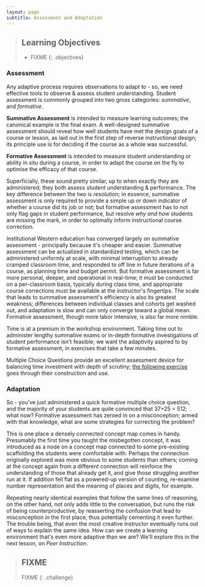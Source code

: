 ```yaml
---
layout: page
subtitle: Assessment and Adaptation
---
```

> ## Learning Objectives
>
> * FIXME
{: .objectives}

### Assessment

Any adaptive process requires observations to adapt to - so, we need
effective tools to observe & assess student understanding. Student
assessment is commonly grouped into two gross categories: *summative*,
and *formative*.

**Summative Assessment** is intended to measure learning outcomes; the
canonical example is the final exam. A well-designed summative
assessment should reveal how well students have met the design goals
of a course or lesson, as laid out in the first step of reverse
instructional design; its principle use is for deciding if the course
as a whole was successful.

**Formative Assessment** is intended to measure student understanding
or ability in situ during a course, in order to adapt the course on
the fly to optimise the efficacy of that course.

Superficially, these sound pretty similar, up to when exactly they are
administered; they both assess student understanding &
performance. The key difference between the two is *resolution*; in
essence, summative assessment is only required to provide a simple up
or down indicator of whether a course did its job or not; but
formative assessment has to not only flag gaps in student performance,
but resolve *why and how* students are missing the mark, in order to
optimally inform instructional course correction.

Institutional Western education has converged largely on summative
assessment - principally because it's cheaper and easier. Summative
assessment can be actualized in standardized testing, which can be
administered uniformly at scale, with minimal interruption to already
cramped classroom time, and responded to off line in future iterations
of a course, as planning time and budget permit. But formative
assessment is far more personal, deeper, and operational in real-time;
it must be conducted on a per-classroom basis, typically during class
time, and appropriate course corrections must be available at the
instructor's fingertips. The scale that leads to summative
assessment's efficiency is also its greatest weakness; differences
between individual classes and cohorts get washed out, and adaptation
is slow and can only converge toward a global mean. Formative
assessment, though more labor intensive, is also far more nimble.

Time is at a premium in the workshop environment. Taking time out to
administer lengthy summative exams or in-depth formative
investigations of student performance isn't feasible; we want the
adaptivity aspired to by formative assessment, in exercises that take
a few minutes.

Multiple Choice Questions provide an excellent assessment device for
balancing time investment with depth of scrutiny; [the following
exercise](http://mozillascience.github.io/instructorTraining/designAndAdaptation/assessment_01.html)
goes through their construction and use.

### Adaptation

So - you've just administered a quick formative multiple choice
question, and the majority of your students are quite convinced that
37+25 = 512; what now? Formative assessment has zeroed in on a
misconception; armed with that knowledge, what are some strategies for
correcting the problem?

This is one place a densely connected concept map comes in
handy. Presumably the first time you taught the misbegotten concept,
it was introduced as a node on a concept map connected to some
pre-existing scaffolding the students were comfortable with. Perhaps
the connection originally explored was more obvious to some students
than others; coming at the concept again from a different connection
will reinforce the understanding of those that already get it, and
give those struggling another run at it. If addition fell flat as a
powered-up version of counting, re-examine number representation and
the meaning of places and digits, for example.

Repeating nearly identical examples that follow the same lines of
reasoning, on the other hand, not only adds little to the
conversation, but runs the risk of being counterproductive, by
reasserting the confusion that lead to misconception in the first
place, thus potentially cementing it even further. The trouble being,
that even the most creative instructor eventually runs out of ways to
explain the same idea. How can we create a learning environment that's
even more adaptive than we are? We'll explore this in the next lesson,
on *Peer Instruction*.

> ## FIXME
>
> FIXME
{: .challenge}
